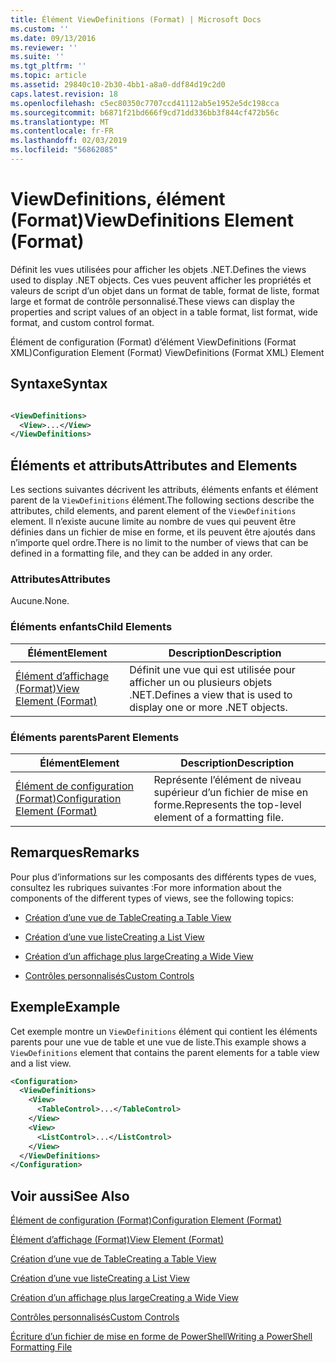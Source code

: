 ```yaml
---
title: Élément ViewDefinitions (Format) | Microsoft Docs
ms.custom: ''
ms.date: 09/13/2016
ms.reviewer: ''
ms.suite: ''
ms.tgt_pltfrm: ''
ms.topic: article
ms.assetid: 29840c10-2b30-4bb1-a8a0-ddf84d19c2d0
caps.latest.revision: 18
ms.openlocfilehash: c5ec80350c7707ccd41112ab5e1952e5dc198cca
ms.sourcegitcommit: b6871f21bd666f9cd71dd336bb3f844cf472b56c
ms.translationtype: MT
ms.contentlocale: fr-FR
ms.lasthandoff: 02/03/2019
ms.locfileid: "56862085"
---
```

# <a name="viewdefinitions-element-format"></a><span data-ttu-id="f2f59-102">ViewDefinitions, élément (Format)</span><span class="sxs-lookup"><span data-stu-id="f2f59-102">ViewDefinitions Element (Format)</span></span>

<span data-ttu-id="f2f59-103">Définit les vues utilisées pour afficher les objets .NET.</span><span class="sxs-lookup"><span data-stu-id="f2f59-103">Defines the views used to display .NET objects.</span></span> <span data-ttu-id="f2f59-104">Ces vues peuvent afficher les propriétés et valeurs de script d’un objet dans un format de table, format de liste, format large et format de contrôle personnalisé.</span><span class="sxs-lookup"><span data-stu-id="f2f59-104">These views can display the properties and script values of an object  in a table format, list format, wide format, and custom control format.</span></span>

<span data-ttu-id="f2f59-105">Élément de configuration (Format) d’élément ViewDefinitions (Format XML)</span><span class="sxs-lookup"><span data-stu-id="f2f59-105">Configuration Element (Format) ViewDefinitions (Format XML) Element</span></span>

## <a name="syntax"></a><span data-ttu-id="f2f59-106">Syntaxe</span><span class="sxs-lookup"><span data-stu-id="f2f59-106">Syntax</span></span>

```xml

<ViewDefinitions>
  <View>...</View>
</ViewDefinitions>
```

## <a name="attributes-and-elements"></a><span data-ttu-id="f2f59-107">Éléments et attributs</span><span class="sxs-lookup"><span data-stu-id="f2f59-107">Attributes and Elements</span></span>

<span data-ttu-id="f2f59-108">Les sections suivantes décrivent les attributs, éléments enfants et élément parent de la `ViewDefinitions` élément.</span><span class="sxs-lookup"><span data-stu-id="f2f59-108">The following sections describe the attributes, child elements, and parent element of the `ViewDefinitions` element.</span></span> <span data-ttu-id="f2f59-109">Il n’existe aucune limite au nombre de vues qui peuvent être définies dans un fichier de mise en forme, et ils peuvent être ajoutés dans n’importe quel ordre.</span><span class="sxs-lookup"><span data-stu-id="f2f59-109">There is no limit to the number of views that can be defined in a formatting file, and they can be added in any order.</span></span>

### <a name="attributes"></a><span data-ttu-id="f2f59-110">Attributes</span><span class="sxs-lookup"><span data-stu-id="f2f59-110">Attributes</span></span>

<span data-ttu-id="f2f59-111">Aucune.</span><span class="sxs-lookup"><span data-stu-id="f2f59-111">None.</span></span>

### <a name="child-elements"></a><span data-ttu-id="f2f59-112">Éléments enfants</span><span class="sxs-lookup"><span data-stu-id="f2f59-112">Child Elements</span></span>

|<span data-ttu-id="f2f59-113">Élément</span><span class="sxs-lookup"><span data-stu-id="f2f59-113">Element</span></span>|<span data-ttu-id="f2f59-114">Description</span><span class="sxs-lookup"><span data-stu-id="f2f59-114">Description</span></span>|
|-------------|-----------------|
|[<span data-ttu-id="f2f59-115">Élément d’affichage (Format)</span><span class="sxs-lookup"><span data-stu-id="f2f59-115">View Element (Format)</span></span>](./view-element-format.md)|<span data-ttu-id="f2f59-116">Définit une vue qui est utilisée pour afficher un ou plusieurs objets .NET.</span><span class="sxs-lookup"><span data-stu-id="f2f59-116">Defines a view that is used to display one or more .NET objects.</span></span>|

### <a name="parent-elements"></a><span data-ttu-id="f2f59-117">Éléments parents</span><span class="sxs-lookup"><span data-stu-id="f2f59-117">Parent Elements</span></span>

|<span data-ttu-id="f2f59-118">Élément</span><span class="sxs-lookup"><span data-stu-id="f2f59-118">Element</span></span>|<span data-ttu-id="f2f59-119">Description</span><span class="sxs-lookup"><span data-stu-id="f2f59-119">Description</span></span>|
|-------------|-----------------|
|[<span data-ttu-id="f2f59-120">Élément de configuration (Format)</span><span class="sxs-lookup"><span data-stu-id="f2f59-120">Configuration Element (Format)</span></span>](./configuration-element-format.md)|<span data-ttu-id="f2f59-121">Représente l’élément de niveau supérieur d’un fichier de mise en forme.</span><span class="sxs-lookup"><span data-stu-id="f2f59-121">Represents the top-level element of a formatting file.</span></span>|

## <a name="remarks"></a><span data-ttu-id="f2f59-122">Remarques</span><span class="sxs-lookup"><span data-stu-id="f2f59-122">Remarks</span></span>

<span data-ttu-id="f2f59-123">Pour plus d’informations sur les composants des différents types de vues, consultez les rubriques suivantes :</span><span class="sxs-lookup"><span data-stu-id="f2f59-123">For more information about the components of the different types of views, see the following topics:</span></span>

- [<span data-ttu-id="f2f59-124">Création d’une vue de Table</span><span class="sxs-lookup"><span data-stu-id="f2f59-124">Creating a Table View</span></span>](./creating-a-table-view.md)

- [<span data-ttu-id="f2f59-125">Création d’une vue liste</span><span class="sxs-lookup"><span data-stu-id="f2f59-125">Creating a List View</span></span>](./creating-a-list-view.md)

- [<span data-ttu-id="f2f59-126">Création d’un affichage plus large</span><span class="sxs-lookup"><span data-stu-id="f2f59-126">Creating a Wide View</span></span>](./creating-a-wide-view.md)

- [<span data-ttu-id="f2f59-127">Contrôles personnalisés</span><span class="sxs-lookup"><span data-stu-id="f2f59-127">Custom Controls</span></span>](./creating-custom-controls.md)

## <a name="example"></a><span data-ttu-id="f2f59-128">Exemple</span><span class="sxs-lookup"><span data-stu-id="f2f59-128">Example</span></span>

<span data-ttu-id="f2f59-129">Cet exemple montre un `ViewDefinitions` élément qui contient les éléments parents pour une vue de table et une vue de liste.</span><span class="sxs-lookup"><span data-stu-id="f2f59-129">This example shows a `ViewDefinitions` element that contains the parent elements for a table view and a list view.</span></span>

```xml
<Configuration>
  <ViewDefinitions>
    <View>
      <TableControl>...</TableControl>
    </View>
    <View>
      <ListControl>...</ListControl>
    </View>
  </ViewDefinitions>
</Configuration>
```

## <a name="see-also"></a><span data-ttu-id="f2f59-130">Voir aussi</span><span class="sxs-lookup"><span data-stu-id="f2f59-130">See Also</span></span>

[<span data-ttu-id="f2f59-131">Élément de configuration (Format)</span><span class="sxs-lookup"><span data-stu-id="f2f59-131">Configuration Element (Format)</span></span>](./configuration-element-format.md)

[<span data-ttu-id="f2f59-132">Élément d’affichage (Format)</span><span class="sxs-lookup"><span data-stu-id="f2f59-132">View Element (Format)</span></span>](./view-element-format.md)

[<span data-ttu-id="f2f59-133">Création d’une vue de Table</span><span class="sxs-lookup"><span data-stu-id="f2f59-133">Creating a Table View</span></span>](./creating-a-table-view.md)

[<span data-ttu-id="f2f59-134">Création d’une vue liste</span><span class="sxs-lookup"><span data-stu-id="f2f59-134">Creating a List View</span></span>](./creating-a-list-view.md)

[<span data-ttu-id="f2f59-135">Création d’un affichage plus large</span><span class="sxs-lookup"><span data-stu-id="f2f59-135">Creating a Wide View</span></span>](./creating-a-wide-view.md)

[<span data-ttu-id="f2f59-136">Contrôles personnalisés</span><span class="sxs-lookup"><span data-stu-id="f2f59-136">Custom Controls</span></span>](./creating-custom-controls.md)

[<span data-ttu-id="f2f59-137">Écriture d’un fichier de mise en forme de PowerShell</span><span class="sxs-lookup"><span data-stu-id="f2f59-137">Writing a PowerShell Formatting File</span></span>](./writing-a-powershell-formatting-file.md)
